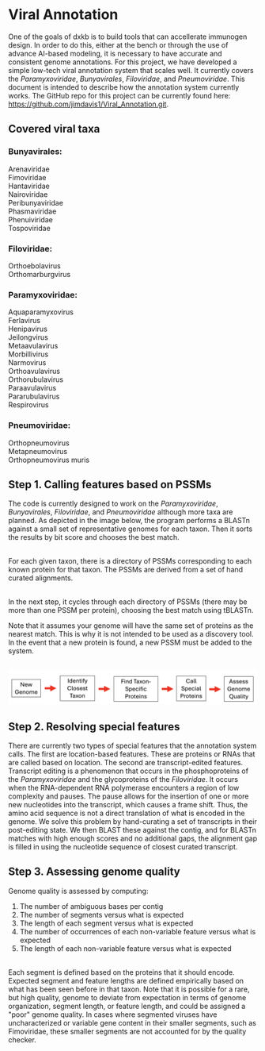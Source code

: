 # Viral Annotation
One of the goals of dxkb is to build tools that can accellerate immunogen design.  In order to do this, either at the bench or through the use of advance AI-based modeling, it is necessary to have accurate and consistent genome annotations.  For this project, we have developed a simple low-tech viral annotation system that scales well.  It currently covers the *Paramyxoviridae*, *Bunyavirales*, *Filoviridae*, and *Pneumoviridae*.  This document is intended to describe how the annotation system currently works. The GitHub repo for this project can be currently found here: https://github.com/jimdavis1/Viral_Annotation.git.

## Covered viral taxa

### Bunyavirales:
Arenaviridae<br>
Fimoviridae<br>
Hantaviridae<br>
Nairoviridae<br>
Peribunyaviridae<br>
Phasmaviridae<br>
Phenuiviridae<br>
Tospoviridae<br>

### Filoviridae:
Orthoebolavirus<br>
Orthomarburgvirus<br>

### Paramyxoviridae:
Aquaparamyxovirus<br>
Ferlavirus<br>
Henipavirus<br>
Jeilongvirus<br>
Metaavulavirus<br>
Morbillivirus<br>
Narmovirus<br>
Orthoavulavirus<br>
Orthorubulavirus<br>
Paraavulavirus<br>
Pararubulavirus<br>
Respirovirus<br>

### Pneumoviridae:
Orthopneumovirus<br>
Metapneumovirus<br>
Orthopneumovirus muris<br>



## Step 1.  Calling features based on PSSMs

The code is currently designed to work on the *Paramyxoviridae*, *Bunyavirales*, *Filoviridae*, and *Pneumoviridae* although more taxa are planned.  As depicted in the image below, the program performs a BLASTn against a small set of representative genomes for each taxon.  Then it sorts the results by bit score and chooses the best match.<br><br>

For each given taxon, there is a directory of PSSMs corresponding to each known protein for that taxon. The PSSMs are derived from a set of hand curated alignments. <br><br>

In the next step, it cycles through each directory of PSSMs (there may be more than one PSSM per protein), choosing the best match using tBLASTn. <br>

Note that it assumes your genome will have the same set of proteins as the nearest match. This is why it is not intended to be used as a discovery tool.  In the event that a new protein is found, a new PSSM must be added to the system.  <br><br>

![Anno-Strategy](https://github.com/jimdavis1/dxkbdocs/blob/main/flow_chart.jpg)


## Step 2.  Resolving special features
There are currently two types of special features that the annotation system calls.  The first are location-based features.  These are proteins or RNAs that are called based on location.  The second are transcript-edited features.  Transcript editing is a phenomenon that occurs in the phosphoproteins of the *Paramyxoviridae* and the glycoproteins of the *Filoviridae*.  It occurs when the RNA-dependent RNA polymerase encounters a region of low complexity and pauses.  The pause allows for the insertion of one or more new nucleotides into the transcript, which causes a frame shift. Thus, the amino acid sequence is not a direct translation of what is encoded in the genome.  We solve this problem by hand-curating a set of transcripts in their post-editing state. We then BLAST these against the contig, and for BLASTn matches with high enough scores and no additional gaps, the alignment gap is filled in using the nucleotide sequence of closest curated transcript.<br>



## Step 3.  Assessing genome quality 
Genome quality is assessed by computing:<br>

1.  The number of ambiguous bases per contig
2.  The number of segments versus what is expected 
3.  The length of each segment versus what is expected
3.  The number of occurrences of each non-variable feature versus what is expected
4.  The length of each non-variable feature versus what is expected<br><br>

Each segment is defined based on the proteins that it should encode.  Expected segment and feature lengths are defined empirically based on what has been seen before in that taxon.  Note that it is possible for a rare, but high quality, genome to deviate from expectation in terms of genome organization, segment length, or feature length, and could be assigned a "poor" genome quality.  In cases where segmented viruses have uncharacterized or variable gene content in their smaller segments, such as Fimoviridae, these smaller segments are not accounted for by the quality checker.  

